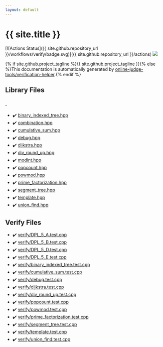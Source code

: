 ```yaml
---
layout: default
---
```


<!-- mathjax config similar to math.stackexchange -->
<script type="text/javascript" async
  src="https://cdnjs.cloudflare.com/ajax/libs/mathjax/2.7.5/MathJax.js?config=TeX-MML-AM_CHTML">
</script>
<script type="text/x-mathjax-config">
  MathJax.Hub.Config({
    TeX: { equationNumbers: { autoNumber: "AMS" }},
    tex2jax: {
      inlineMath: [ ['$','$'] ],
      processEscapes: true
    },
    "HTML-CSS": { matchFontHeight: false },
    displayAlign: "left",
    displayIndent: "2em"
  });
</script>

<script type="text/javascript" src="https://cdnjs.cloudflare.com/ajax/libs/jquery/3.4.1/jquery.min.js"></script>
<script src="https://cdn.jsdelivr.net/npm/jquery-balloon-js@1.1.2/jquery.balloon.min.js" integrity="sha256-ZEYs9VrgAeNuPvs15E39OsyOJaIkXEEt10fzxJ20+2I=" crossorigin="anonymous"></script>
<script type="text/javascript" src="assets/js/copy-button.js"></script>
<link rel="stylesheet" href="assets/css/copy-button.css" />


# {{ site.title }}

[![Actions Status]({{ site.github.repository_url }}/workflows/verify/badge.svg)]({{ site.github.repository_url }}/actions)
<a href="{{ site.github.repository_url }}"><img src="https://img.shields.io/github/last-commit/{{ site.github.owner_name }}/{{ site.github.repository_name }}" /></a>

{% if site.github.project_tagline %}{{ site.github.project_tagline }}{% else %}This documentation is automatically generated by <a href="https://github.com/online-judge-tools/verification-helper">online-judge-tools/verification-helper</a>.{% endif %}

## Library Files

<div id="5058f1af8388633f609cadb75a75dc9d"></div>

### .

* :heavy_check_mark: <a href="library/binary_indexed_tree.hpp.html">binary_indexed_tree.hpp</a>
* :heavy_check_mark: <a href="library/combination.hpp.html">combination.hpp</a>
* :heavy_check_mark: <a href="library/cumulative_sum.hpp.html">cumulative_sum.hpp</a>
* :heavy_check_mark: <a href="library/debug.hpp.html">debug.hpp</a>
* :heavy_check_mark: <a href="library/dijkstra.hpp.html">dijkstra.hpp</a>
* :heavy_check_mark: <a href="library/div_round_up.hpp.html">div_round_up.hpp</a>
* :heavy_check_mark: <a href="library/modint.hpp.html">modint.hpp</a>
* :heavy_check_mark: <a href="library/popcount.hpp.html">popcount.hpp</a>
* :heavy_check_mark: <a href="library/powmod.hpp.html">powmod.hpp</a>
* :heavy_check_mark: <a href="library/prime_factorization.hpp.html">prime_factorization.hpp</a>
* :heavy_check_mark: <a href="library/segment_tree.hpp.html">segment_tree.hpp</a>
* :heavy_check_mark: <a href="library/template.hpp.html">template.hpp</a>
* :heavy_check_mark: <a href="library/union_find.hpp.html">union_find.hpp</a>


## Verify Files

* :heavy_check_mark: <a href="verify/verify/DPL_5_A.test.cpp.html">verify/DPL_5_A.test.cpp</a>
* :heavy_check_mark: <a href="verify/verify/DPL_5_B.test.cpp.html">verify/DPL_5_B.test.cpp</a>
* :heavy_check_mark: <a href="verify/verify/DPL_5_D.test.cpp.html">verify/DPL_5_D.test.cpp</a>
* :heavy_check_mark: <a href="verify/verify/DPL_5_E.test.cpp.html">verify/DPL_5_E.test.cpp</a>
* :heavy_check_mark: <a href="verify/verify/binary_indexed_tree.test.cpp.html">verify/binary_indexed_tree.test.cpp</a>
* :heavy_check_mark: <a href="verify/verify/cumulative_sum.test.cpp.html">verify/cumulative_sum.test.cpp</a>
* :heavy_check_mark: <a href="verify/verify/debug.test.cpp.html">verify/debug.test.cpp</a>
* :heavy_check_mark: <a href="verify/verify/dijkstra.test.cpp.html">verify/dijkstra.test.cpp</a>
* :heavy_check_mark: <a href="verify/verify/div_round_up.test.cpp.html">verify/div_round_up.test.cpp</a>
* :heavy_check_mark: <a href="verify/verify/popcount.test.cpp.html">verify/popcount.test.cpp</a>
* :heavy_check_mark: <a href="verify/verify/powmod.test.cpp.html">verify/powmod.test.cpp</a>
* :heavy_check_mark: <a href="verify/verify/prime_factorization.test.cpp.html">verify/prime_factorization.test.cpp</a>
* :heavy_check_mark: <a href="verify/verify/segment_tree.test.cpp.html">verify/segment_tree.test.cpp</a>
* :heavy_check_mark: <a href="verify/verify/template.test.cpp.html">verify/template.test.cpp</a>
* :heavy_check_mark: <a href="verify/verify/union_find.test.cpp.html">verify/union_find.test.cpp</a>


